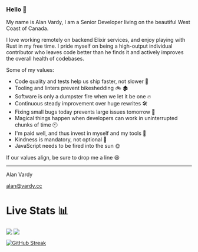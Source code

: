 ### Hello 👋

My name is Alan Vardy, I am a Senior Developer living on the beautiful West Coast of Canada. 

I love working remotely on backend Elixir services, and enjoy playing with Rust in my free time. I pride myself on being a high-output individual contributor who leaves code better than he finds it and actively improves the overall health of codebases.

Some of my values:
- Code quality and tests help us ship faster, not slower 🚢
- Tooling and linters prevent bikeshedding 🚲 🏚️
- Software is only a dumpster fire when we let it be one 🔥
- Continuous steady improvement over huge rewrites 🛠️
- Fixing small bugs today prevents large issues tomorrow 🐛
- Magical things happen when developers can work in uninterrupted chunks of time 🕙
- I'm paid well, and thus invest in myself and my tools 🚀
- Kindness is mandatory, not optional 🥰
- JavaScript needs to be fired into the sun 🌞

If our values align, be sure to drop me a line 😆

---

Alan Vardy

alan@vardy.cc


# Live Stats 📊

<img align="center" src="https://github-readme-stats.vercel.app/api?username=alanvardy&count_private=true&show_icons=true&layout=compact&theme=tokyonight" />
<img align="center" src="https://github-readme-stats.vercel.app/api/top-langs/?username=alanvardy&count_private=true&langs_count=7&hide=ruby,html, coffeescript&layout=compact&theme=tokyonight" />

[![GitHub Streak](http://github-readme-streak-stats.herokuapp.com?user=alanvardy&theme=tokyonight)](https://git.io/streak-stats)
